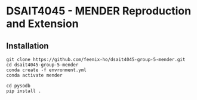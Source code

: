 # DSAIT4045 - MENDER Reproduction and Extension

## Installation

```shell
git clone https://github.com/feenix-ho/dsait4045-group-5-mender.git
cd dsait4045-group-5-mender
conda create -f envronment.yml
conda activate mender
```

```shell
cd pysodb
pip install .
```
